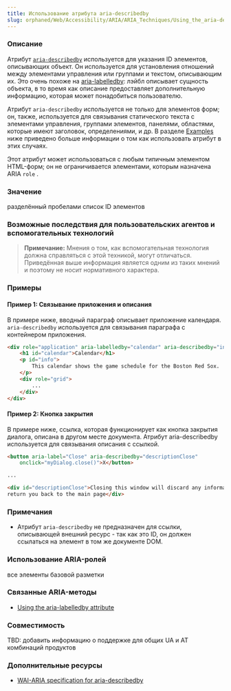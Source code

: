```yaml
---
title: Использование атрибута aria-describedby
slug: orphaned/Web/Accessibility/ARIA/ARIA_Techniques/Using_the_aria-describedby_attribute
---
```


### Описание

Атрибут [`aria-describedby`](https://www.w3.org/TR/wai-aria/#aria-describedby) используется для указания ID элементов, описывающих объект. Он используется для установления отношений между элементами управления или группами и текстом, описывающим их. Это очень похоже на [aria-labelledby](/en/Accessibility/ARIA/ARIA_Techniques/Using_the_aria-labelledby_attribute "Using the aria-labelledby attribute"): лэйбл описывает сущность объекта, в то время как описание предоставляет дополнительную информацию, которая может понадобиться пользователю.

Атрибут `aria-describedby` используется не только для элементов форм; он, также, используется для связывания статического текста с элементами управления, группами элементов, панелями, областями, которые имеют заголовок, определениями, и др. В разделе [Examples](#examples) ниже приведено больше информации о том как использовать атрибут в этих случаях.

Этот атрибут может использоваться с любым типичным элементом HTML-форм; он не ограничивается элементами, которым назначена ARIA `role` .

### Значение

разделённый пробелами список ID элементов

### Возможные последствия для пользовательских агентов и вспомогательных технологий

> **Примечание:** Мнения о том, как вспомогательная технология должна справляться с этой техникой, могут отличаться. Приведённая выше информация является одним из таких мнений и поэтому не носит нормативного характера.

### Примеры

#### Пример 1: Связывание приложения и описания

В примере ниже, вводный параграф описывает приложение календаря. `aria-describedby` используется для связывания параграфа с контейнером приложения.

```html
<div role="application" aria-labelledby="calendar" aria-describedby="info">
    <h1 id="calendar">Calendar</h1>
    <p id="info">
        This calendar shows the game schedule for the Boston Red Sox.
    </p>
    <div role="grid">
        ...
    </div>
</div>
```

#### Пример 2: Кнопка закрытия

В примере ниже, ссылка, которая функционирует как кнопка закрытия диалога, описана в другом месте документа. Атрибут aria-describedby используется для связывания описания с ссылкой.

```html
<button aria-label="Close" aria-describedby="descriptionClose"
    onclick="myDialog.close()">X</button>

...

<div id="descriptionClose">Closing this window will discard any information entered and
return you back to the main page</div>
```

### Примечания

- Атрибут `aria-describedby` не предназначен для ссылки, описывающей внешний ресурс - так как это ID, он должен ссылаться на элемент в том же документе DOM.

### Использование ARIA-ролей

все элементы базовой разметки

### Связанные ARIA-методы

- [Using the aria-labelledby attribute](/en/ARIA/ARIA_Techniques/Using_the_aria-labelledby_attribute "en/ARIA/ARIA_Techniques/Using_the_aria-labelledby_attribute")

### Совместимость

TBD: добавить информацию о поддержке для общих UA и AT комбинаций продуктов

### Дополнительные ресурсы

- [WAI-ARIA specification for aria-describedby](https://www.w3.org/TR/wai-aria/#aria-describedby)
